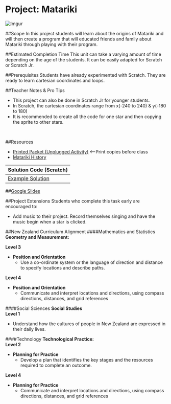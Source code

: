 # Project: Matariki
![Imgur](http://i.imgur.com/deVy8Lpm.png)

##Scope
In this project students will learn about the origins of Matariki and will then create a program that will educated friends and family about Matariki through playing with their program.

##Estimated Completion Time
This unit can take a varying amount of time depending on the age of the students. It can be easily adapted for Scratch or Scratch Jr.

##Prerequisites
Students have already experimented with Scratch. They are ready to learn cartesian coordinates and loops.


##Teacher Notes & Pro Tips

* This project can also be done in Scratch Jr for younger students.
* In Scratch, the cartesian coordinates range from x(-240 to 240) & y(-180 to 180)
* It is recommended to create all the code for one star and then copying the sprite to other stars. 

<br>

##Resources
* [Printed Packet (Unplugged Activity)](Matariki.pdf) <--Print copies before class
* [Matariki History](https://my.christchurchcitylibraries.com/blogs/post/matariki-maori-new-year-2016/)

| Solution Code (Scratch) |
|-------|
| [Example Solution](https://scratch.mit.edu/projects/112695714/)|

##[Google Slides](https://docs.google.com/presentation/d/1RbovkRf5gYFKVBYlkLfY6V364XMa4evH6MrBMzP57Ec/edit?usp=sharing)

##Project Extensions
Students who complete this task early are encouraged to:

* Add music to their project. Record themselves singing and have the music begin when a star is clicked.

##New Zealand Curriculum Alignment
####Mathematics and Statistics
**Geometry and Measurement:**  

**Level 3**  

* **Position and Orientation**   
	* Use a co-ordinate system or the language of direction and distance to specify locations and describe paths.

**Level 4**

* **Position and Orientation** 
	* Communicate and interpret locations and directions, using compass
directions, distances, and grid references

####Social Sciences
**Social Studies**  
**Level 1**

* Understand how the cultures of people in New Zealand are expressed in their daily lives.

####Technology
**Technological Practice:**  
**Level 2**

* **Planning for Practice** 
	* Develop a plan that identifies the key stages and the resources required to complete an outcome.


**Level 4** 
 
* **Planning for Practice**
	* Communicate and interpret locations and directions, using compass
directions, distances, and grid references
